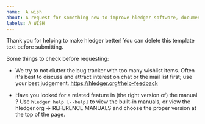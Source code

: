 ```yaml
---
name:  A wish
about: A request for something new to improve hledger software, documentation, etc.
labels: A WISH
---
```


Thank you for helping to make hledger better!
You can delete this template text before submitting.

Some things to check before requesting:

- We try to not clutter the bug tracker with too many wishlist items.
  Often it's best to discuss and attract interest on chat or the mail list first;
  use your best judgement. https://hledger.org#help-feedback

- Have you looked for a related feature in (the right version of) the manual ? 
  Use `hledger help [--help]` to view the built-in manuals,
  or view the hledger.org -> REFERENCE MANUALS and choose the proper version
  at the top of the page.

